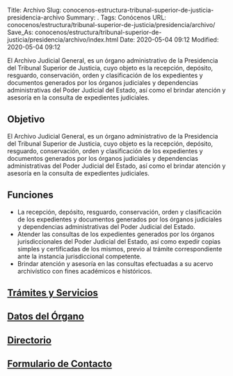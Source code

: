 Title: Archivo
Slug: conocenos-estructura-tribunal-superior-de-justicia-presidencia-archivo
Summary: .
Tags: Conócenos
URL: conocenos/estructura/tribunal-superior-de-justicia/presidencia/archivo/
Save_As: conocenos/estructura/tribunal-superior-de-justicia/presidencia/archivo/index.html
Date: 2020-05-04 09:12
Modified: 2020-05-04 09:12



El Archivo Judicial General, es un órgano administrativo de la Presidencia del Tribunal Superior de Justicia, cuyo objeto es la recepción, depósito, resguardo, conservación, orden y clasificación de los expedientes y documentos generados por los órganos judiciales y dependencias administrativas del Poder Judicial del Estado, así como el brindar atención y asesoría en la consulta de expedientes judiciales.

## Objetivo

El Archivo Judicial General, es un órgano administrativo de la Presidencia del Tribunal Superior de Justicia, cuyo objeto es la recepción, depósito, resguardo, conservación, orden y clasificación de los expedientes y documentos generados por los órganos judiciales y dependencias administrativas del Poder Judicial del Estado, así como el brindar atención y asesoría en la consulta de expedientes judiciales.

## Funciones

- La recepción, depósito, resguardo, conservación, orden y clasificación de los expedientes y documentos generados por los órganos judiciales y dependencias administrativas del Poder Judicial del Estado.
- Atender las consultas de los expedientes generados por los órganos jurisdiccionales del Poder Judicial del Estado, así como expedir copias simples y certificadas de los mismos, previo al trámite correspondiente ante la instancia jurisdiccional competente.
- Brindar atención y asesoría en las consultas efectuadas a su acervo archivístico con fines académicos e históricos.

## [Trámites y Servicios](tramites-y-servicios/)

## [Datos del Órgano](datos-del-organo/)

## [Directorio](directorio/)

## [Formulario de Contacto](formulario-de-contacto/)



